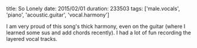 title: So Lonely
date: 2015/02/01
duration: 233503
tags: ['male.vocals', 'piano', 'acoustic.guitar', 'vocal.harmony']

I am very proud of this song's thick harmony, even on the guitar (where I learned some sus and add chords recently). I had a lot of fun recording the layered vocal tracks.
